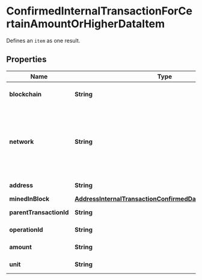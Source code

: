 

# ConfirmedInternalTransactionForCertainAmountOrHigherDataItem

Defines an `item` as one result.

## Properties

| Name | Type | Description | Notes |
|------------ | ------------- | ------------- | -------------|
|**blockchain** | **String** | Represents the specific blockchain protocol name, e.g. Ethereum, Bitcoin, etc. |  |
|**network** | **String** | Represents the name of the blockchain network used; blockchain networks are usually identical as technology and software, but they differ in data, e.g. - \&quot;mainnet\&quot; is the live network with actual data while networks like \&quot;testnet\&quot;, \&quot;ropsten\&quot;,\&quot;mordor\&quot; are test networks. |  |
|**address** | **String** | Defines the specific address of the internal transaction. |  |
|**minedInBlock** | [**AddressInternalTransactionConfirmedDataItemMinedInBlock**](AddressInternalTransactionConfirmedDataItemMinedInBlock.md) |  |  |
|**parentTransactionId** | **String** | Defines the Parent Transaction&#39;s unique ID. |  |
|**operationId** | **String** | Defines the specific operation&#39;s unique ID. |  |
|**amount** | **String** | Defines the amount of coins sent with the confirmed transaction. |  |
|**unit** | **String** | Defines the unit of the transaction, e.g. Gwei. |  |



